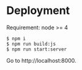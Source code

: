 Deployment
==========

Requirement: node >= 4

```
$ npm i
$ npm run build:js
$ npm run start:server
```

Go to http://localhost:8000.

